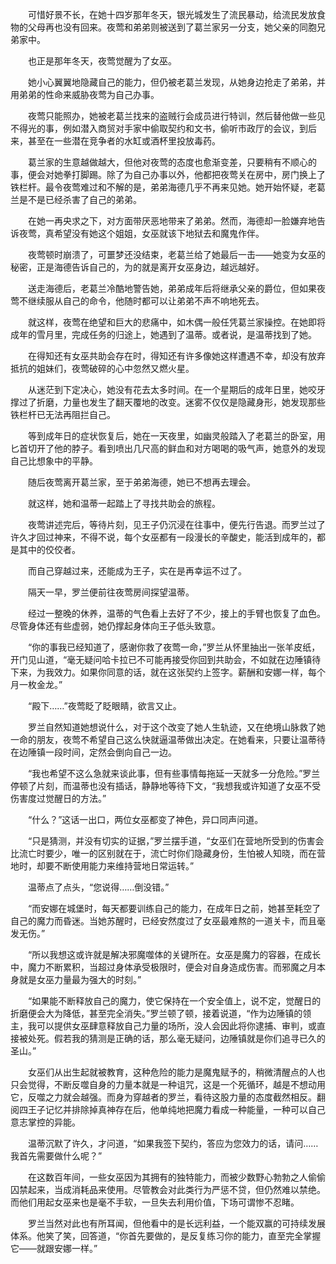 　　可惜好景不长，在她十四岁那年冬天，银光城发生了流民暴动，给流民发放食物的父母再也没有回来。夜莺和弟弟则被送到了葛兰家另一分支，她父亲的同胞兄弟家中。

　　也正是那年冬天，夜莺觉醒为了女巫。

　　她小心翼翼地隐藏自己的能力，但仍被老葛兰发现，从她身边抢走了弟弟，并用弟弟的性命来威胁夜莺为自己办事。

　　夜莺只能照办，她被老葛兰找来的盗贼行会成员进行特训，然后替他做一些见不得光的事，例如潜入商贸对手家中偷取契约和文书，偷听市政厅的会议，到后来，甚至在一些潜在竞争者的水缸或酒杯里投放毒药。

　　葛兰家的生意越做越大，但他对夜莺的态度也愈渐变差，只要稍有不顺心的事，便会对她拳打脚踢。除了为自己办事以外，他都把夜莺关在房中，房门换上了铁栏杆。最令夜莺难过和不解的是，弟弟海德几乎不再来见她。她开始怀疑，老葛兰是不是已经杀害了自己的弟弟。

　　在她一再央求之下，对方面带厌恶地带来了弟弟。然而，海德却一脸嫌弃地告诉夜莺，真希望没有她这个姐姐，女巫就该下地狱去和魔鬼作伴。

　　夜莺顿时崩溃了，可噩梦还没结束，老葛兰给了她最后一击——她变为女巫的秘密，正是海德告诉自己的，为的就是离开女巫身边，越远越好。

　　送走海德后，老葛兰冷酷地警告她，弟弟成年后将继承父亲的爵位，但如果夜莺不继续服从自己的命令，他随时都可以让弟弟不声不响地死去。

　　就这样，夜莺在绝望和巨大的悲痛中，如木偶一般任凭葛兰家操控。在她即将成年的雪月里，完成任务的归途上，她遇到了温蒂。或者说，是温蒂找到了她。

　　在得知还有女巫共助会存在时，得知还有许多像她这样遭遇不幸，却没有放弃抵抗的姐妹们，夜莺破碎的心中忽然又燃火星。

　　从迷茫到下定决心，她没有花去太多时间。在一个星期后的成年日里，她咬牙撑过了折磨，力量也发生了翻天覆地的改变。迷雾不仅仅是隐藏身形，她发现那些铁栏杆已无法再阻拦自己。

　　等到成年日的症状恢复后，她在一天夜里，如幽灵般踏入了老葛兰的卧室，用匕首切开了他的脖子。看到喷出几尺高的鲜血和对方喝喝的吸气声，她意外的发现自己比想象中的平静。

　　随后夜莺离开葛兰家，至于弟弟海德，她已不想再去理会。

　　就这样，她和温蒂一起踏上了寻找共助会的旅程。

　　夜莺讲述完后，等待片刻，见王子仍沉浸在往事中，便先行告退。而罗兰过了许久才回过神来，不得不说，每个女巫都有一段漫长的辛酸史，能活到成年的，都是其中的佼佼者。

　　而自己穿越过来，还能成为王子，实在是再幸运不过了。

　　隔天一早，罗兰便前往夜莺房间探望温蒂。

　　经过一整晚的休养，温蒂的气色看上去好了不少，接上的手臂也恢复了血色。尽管身体还有些虚弱，她仍撑起身体向王子低头致意。

　　“你的事我已经知道了，感谢你救了夜莺一命，”罗兰从怀里抽出一张羊皮纸，开门见山道，“毫无疑问哈卡拉已不可能再接受你回到共助会，不如就在边陲镇待下来，为我效力。如果你同意的话，就在这张契约上签字。薪酬和安娜一样，每个月一枚金龙。”

　　“殿下……”夜莺眨了眨眼睛，欲言又止。

　　罗兰自然知道她想说什么，对于这个改变了她人生轨迹，又在绝境山脉救了她一命的朋友，夜莺不希望自己这么快就逼温蒂做出决定。在她看来，只要让温蒂待在边陲镇一段时间，定然会倒向自己一边。

　　“我也希望不这么急就来谈此事，但有些事情每拖延一天就多一分危险。”罗兰停顿了片刻，而温蒂也没有插话，静静地等待下文，“我想我或许知道了女巫不受伤害度过觉醒日的方法。”

　　“什么？”这话一出口，两位女巫都变了神色，异口同声问道。

　　“只是猜测，并没有切实的证据，”罗兰摆手道，“女巫们在营地所受到的伤害会比流亡时要少，唯一的区别就在于，流亡时你们隐藏身份，生怕被人知晓，而在营地时，却要不断使用能力来维持营地日常运转。”

　　温蒂点了点头，“您说得……倒没错。”

　　“而安娜在城堡时，每天都要训练自己的能力，在成年日之前，她甚至耗空了自己的魔力而昏迷。当她苏醒时，已经安然度过了女巫最难熬的一道关卡，而且毫发无伤。”

　　“所以我想这或许就是解决邪魔噬体的关键所在。女巫是魔力的容器，在成长中，魔力不断累积，当超过身体承受极限时，便会对自身造成伤害。而邪魔之月本身就是女巫力量最为强大的时刻。”

　　“如果能不断释放自己的魔力，使它保持在一个安全值上，说不定，觉醒日的折磨便会大为降低，甚至完全消失。”罗兰顿了顿，接着说道，“作为边陲镇的领主，我可以提供女巫肆意释放自己力量的场所，没人会因此将你逮捕、审判，或直接被处死。假若我的猜测是正确的话，那么毫无疑问，边陲镇就是你们追寻已久的圣山。”

　　女巫们从出生起就被教育，这种危险的能力是魔鬼赋予的，稍微清醒点的人也只会觉得，不断反噬自身的力量本就是一种诅咒，这是一个死循环，越是不想动用它，反噬之力就会越强。而身为穿越者的罗兰，看待这股力量的态度截然相反。翻阅四王子记忆并排除掉真神存在后，他单纯地把魔力看成一种能量，一种可以自己意志掌控的异能。

　　温蒂沉默了许久，才问道，“如果我签下契约，答应为您效力的话，请问……我首先需要做什么呢？”

　　在这数百年间，一些女巫因为其拥有的独特能力，而被少数野心勃勃之人偷偷囚禁起来，当成消耗品来使用。尽管教会对此类行为严惩不贷，但仍然难以禁绝。而他们用起女巫来也是毫不手软，一旦失去利用价值，下场可谓惨不忍睹。

　　罗兰当然对此也有所耳闻，但他看中的是长远利益，一个能双赢的可持续发展体系。他笑了笑，回答道，“你首先要做的，是反复练习你的能力，直至完全掌握它——就跟安娜一样。”
